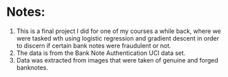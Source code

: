 # Notes: 
1. This is a final project I did for one of my courses a while back, where we were tasked wth using logistic regression and gradient descent in order to discern if certain bank notes were fraudulent or not. 
2. The data is from the Bank Note Authentication UCI data set. 
3. Data was extracted from images that were taken of genuine and forged banknotes. 
